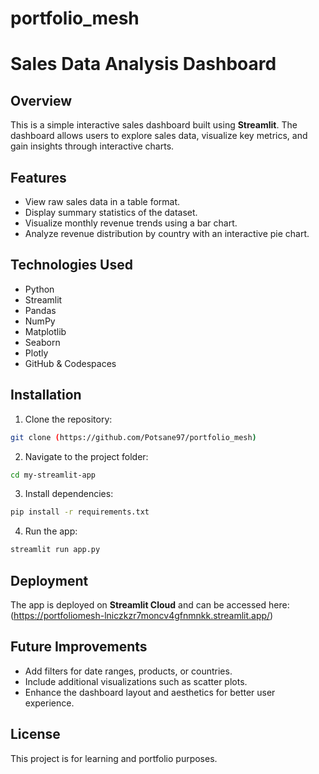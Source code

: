 # portfolio_mesh
# Sales Data Analysis Dashboard

## Overview

This is a simple interactive sales dashboard built using **Streamlit**. The dashboard allows users to explore sales data, visualize key metrics, and gain insights through interactive charts.

## Features

- View raw sales data in a table format.
- Display summary statistics of the dataset.
- Visualize monthly revenue trends using a bar chart.
- Analyze revenue distribution by country with an interactive pie chart.

## Technologies Used

- Python
- Streamlit
- Pandas
- NumPy
- Matplotlib
- Seaborn
- Plotly
- GitHub & Codespaces

## Installation

1. Clone the repository:

```bash
git clone (https://github.com/Potsane97/portfolio_mesh)
```

2. Navigate to the project folder:

```bash
cd my-streamlit-app
```

3. Install dependencies:

```bash
pip install -r requirements.txt
```

4. Run the app:

```bash
streamlit run app.py
```

## Deployment

The app is deployed on **Streamlit Cloud** and can be accessed here:(https://portfoliomesh-lniczkzr7moncv4gfnmnkk.streamlit.app/)

## Future Improvements

- Add filters for date ranges, products, or countries.
- Include additional visualizations such as scatter plots.
- Enhance the dashboard layout and aesthetics for better user experience.

## License

This project is for learning and portfolio purposes.

